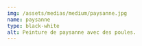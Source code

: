 ```yaml
---
img: /assets/medias/medium/paysanne.jpg
name: paysanne
type: black-white
alt: Peinture de paysanne avec des poules.
---
```

